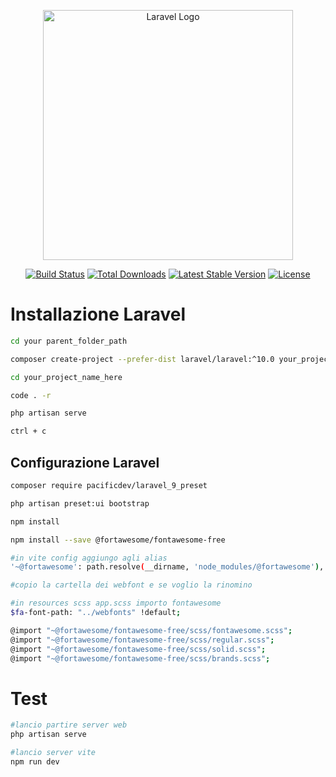 <p align="center"><a href="https://laravel.com" target="_blank"><img src="https://raw.githubusercontent.com/laravel/art/master/logo-lockup/5%20SVG/2%20CMYK/1%20Full%20Color/laravel-logolockup-cmyk-red.svg" width="400" alt="Laravel Logo"></a></p>

<p align="center">
<a href="https://github.com/laravel/framework/actions"><img src="https://github.com/laravel/framework/workflows/tests/badge.svg" alt="Build Status"></a>
<a href="https://packagist.org/packages/laravel/framework"><img src="https://img.shields.io/packagist/dt/laravel/framework" alt="Total Downloads"></a>
<a href="https://packagist.org/packages/laravel/framework"><img src="https://img.shields.io/packagist/v/laravel/framework" alt="Latest Stable Version"></a>
<a href="https://packagist.org/packages/laravel/framework"><img src="https://img.shields.io/packagist/l/laravel/framework" alt="License"></a>
</p>


# Installazione Laravel

```bash
cd your parent_folder_path

composer create-project --prefer-dist laravel/laravel:^10.0 your_project_name_here

cd your_project_name_here

code . -r

php artisan serve

ctrl + c
```
## Configurazione Laravel
```bash
composer require pacificdev/laravel_9_preset

php artisan preset:ui bootstrap

npm install

npm install --save @fortawesome/fontawesome-free

#in vite config aggiungo agli alias
'~@fortawesome': path.resolve(__dirname, 'node_modules/@fortawesome'),

#copio la cartella dei webfont e se voglio la rinomino

#in resources scss app.scss importo fontawesome
$fa-font-path: "../webfonts" !default;

@import "~@fortawesome/fontawesome-free/scss/fontawesome.scss";
@import "~@fortawesome/fontawesome-free/scss/regular.scss";
@import "~@fortawesome/fontawesome-free/scss/solid.scss";
@import "~@fortawesome/fontawesome-free/scss/brands.scss";
```
# Test
```bash
#lancio partire server web
php artisan serve

#lancio server vite
npm run dev
```
